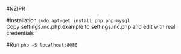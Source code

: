 #NZIPR

#Installation
`sudo apt-get install php php-mysql`  
Copy settings.inc.php.example to settings.inc.php and edit with real credentials  

#Run
`php -S localhost:8080`
